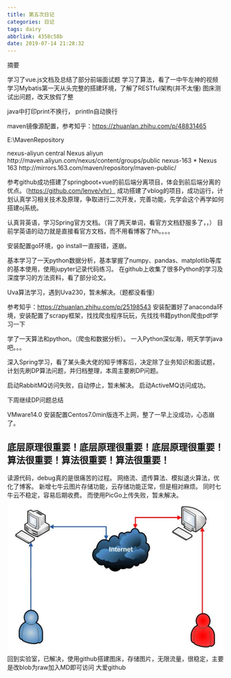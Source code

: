 ```yaml
---
title: 第五次日记
categories: 日记
tags: dairy
abbrlink: 4358c58b
date: 2019-07-14 21:28:32
---
```

摘要
<!--more-->
学习了vue.js文档及总结了部分前端面试题
学习了算法，看了一中午左神的视频
学习Mybatis第一天从头完整的搭建环境，了解了RESTful架构(并不太懂)
图床测试出问题，改天放假了整

java中打印print不换行，
         println自动换行

maven镜像源配置，参考知乎：https://zhuanlan.zhihu.com/p/48831465

<localRepository>E:\MavenRepository</localRepository>



<mirror>
        <id>nexus-aliyun</id>
        <mirrorOf>central</mirrorOf>
        <name>Nexus aliyun</name>
        <url>http://maven.aliyun.com/nexus/content/groups/public</url>
  </mirror>
     <mirror>
    <id>nexus-163</id>
    <mirrorOf>*</mirrorOf>
    <name>Nexus 163</name>
    <url>http://mirrors.163.com/maven/repository/maven-public/</url>
  </mirror>

  参考github成功搭建了springboot+vue的前后端分离项目，体会到前后端分离的优点。（https://github.com/lenve/vhr）
            成功搭建了vblog的项目，成功运行，计划认真学习相关技术及原理，争取进行二次开发，完善功能，先学会这个再学如何搭建oj系统。

   认真背英语，学习Spring官方文档。（背了两天单词，看官方文档舒服多了，，）
   目前学英语的动力就是直接看官方文档，而不用看博客了hh。。。。

   安装配置go环境，go install一直报错，遂崩。

   基本学习了一天python数据分析，基本掌握了numpy、pandas、matplotlib等库的基本使用，使用jupyter记录代码练习。
   在github上收集了很多Python的学习及深度学习的方法资料，看了部分论文。
 
   Uva算法学习，遇到Uva230，暂未解决。（题都没看懂）


参考知乎：https://zhuanlan.zhihu.com/p/25198543
安装配置好了anaconda环境，安装配置了scrapy框架，找找爬虫程序玩玩，先找找书籍python爬虫pdf学习一下

学了一天算法和python。（爬虫和数据分析）。
一入Python深似海，明天学学java吧。。。

深入Spring学习，看了某头条大佬的知乎博客后，决定除了业务知识和面试题，计划先刷DP算法问题，并归档整理，本周主要刷DP问题。



启动RabbitMQ访问失败，自动停止，暂未解决。
启动ActiveMQ访问成功。

下周继续DP问题总结

VMware14.0 安装配置Centos7.0min版连不上网，整了一早上没成功，心态崩了。

## 底层原理很重要！底层原理很重要！底层原理很重要！算法很重要！算法很重要！算法很重要！

读源代码，debug真的是很痛苦的过程。
网络流、遗传算法、模拟退火算法，优化了博客。
新增七牛云图片存储功能，云存储功能正常，但是相对麻烦。
同时七牛云不稳定，容易后期收费。
而使用PicGo上传失败，暂未解决。
![测试](https://github.com/starstarb/clouding/raw/master/data/a.jpg)
回到实验室，已解决，使用github搭建图床，存储图片，无限流量，很稳定，主要是改blob为raw加入MD即可访问
大爱github